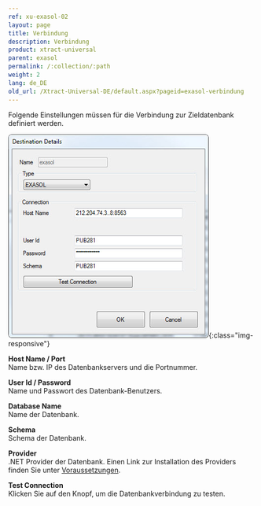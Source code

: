 ```yaml
---
ref: xu-exasol-02
layout: page
title: Verbindung
description: Verbindung
product: xtract-universal
parent: exasol
permalink: /:collection/:path
weight: 2
lang: de_DE
old_url: /Xtract-Universal-DE/default.aspx?pageid=exasol-verbindung
---
```


Folgende Einstellungen müssen für die Verbindung zur Zieldatenbank definiert werden.

![Exa-Connection](/img/content/Exa-Connection.png){:class="img-responsive"}
 
**Host Name / Port**<br>
Name bzw. IP des Datenbankservers und die Portnummer.

**User Id / Password**<br>
Name und Passwort des Datenbank-Benutzers.

**Database Name**<br>
Name der Datenbank.

**Schema**<br>
Schema der Datenbank.

**Provider**<br>
.NET Provider der Datenbank. Einen Link zur Installation des Providers finden Sie unter [Voraussetzungen](../../einfuehrung/systemvoraussetzungen). 

**Test Connection**<br>
Klicken Sie auf den Knopf, um die Datenbankverbindung zu testen. 